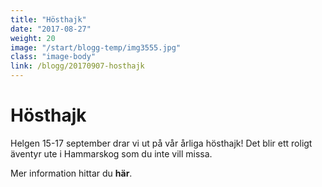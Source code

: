 ```yaml
---
title: "Hösthajk"
date: "2017-08-27"
weight: 20
image: "/start/blogg-temp/img3555.jpg"
class: "image-body"
link: /blogg/20170907-hosthajk
---
```

# Hösthajk

Helgen 15-17 september drar vi ut på vår årliga hösthajk! Det blir ett roligt äventyr ute i Hammarskog som du inte vill missa.

Mer information hittar du **här**.